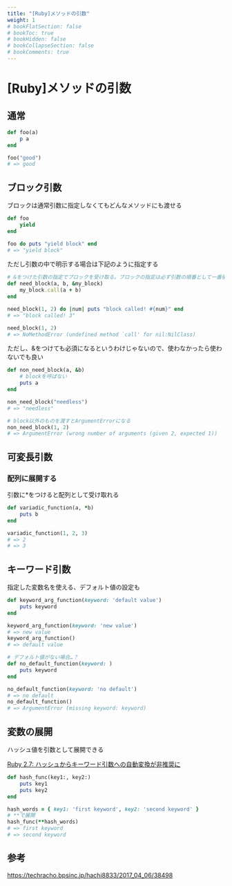 ```yaml
---
title: "[Ruby]メソッドの引数"
weight: 1
# bookFlatSection: false
# bookToc: true
# bookHidden: false
# bookCollapseSection: false
# bookComments: true
---
```


# [Ruby]メソッドの引数

## 通常
```Ruby
def foo(a)
    p a
end

foo("good")
# => good
```

## ブロック引数
ブロックは通常引数に指定しなくてもどんなメソッドにも渡せる
```Ruby
def foo
    yield
end

foo do puts "yield block" end
# => "yield block"
```

ただし引数の中で明示する場合は下記のように指定する
```Ruby
# &をつけた引数の指定でブロックを受け取る。ブロックの指定は必ず引数の順番として一番後ろにする
def need_block(a, b, &my_block)
    my_block.call(a + b)
end

need_block(1, 2) do |num| puts "block called! #{num}" end
# => "block called! 3"

need_block(1, 2)
# => NoMethodError (undefined method `call' for nil:NilClass)
```

ただし、&をつけても必須になるというわけじゃないので、使わなかったら使わないでも良い
```Ruby
def non_need_block(a, &b)
    # blockを呼ばない
    puts a
end

non_need_block("needless")
# => "needless"

# block以外のものを渡すとArgumentErrorになる
non_need_block(1, 2)
# => ArgumentError (wrong number of arguments (given 2, expected 1))
```

## 可変長引数

### 配列に展開する
引数に*をつけると配列として受け取れる
```Ruby
def variadic_function(a, *b) 
    puts b
end

variadic_function(1, 2, 3)
# => 2
# => 3
```

## キーワード引数
指定した変数名を使える、デフォルト値の設定も
```Ruby
def keyword_arg_function(keyword: 'default value')
    puts keyword
end

keyword_arg_function(keyword: 'new value')
# => new value
keyword_arg_function()
# => default value

# デフォルト値がない場合…？
def no_default_function(keyword: )
    puts keyword
end

no_default_function(keyword: 'no default')
# => no default
no_default_function()
# => ArgumentError (missing keyword: keyword)
```

## 変数の展開
ハッシュ値を引数として展開できる

[Ruby 2.7: ハッシュからキーワード引数への自動変換が非推奨に](https://techracho.bpsinc.jp/hachi8833/2019_10_31/82588)
```Ruby
def hash_func(key1:, key2:)
    puts key1
    puts key2
end

hash_words = { key1: 'first keyword', key2: 'second keyword' }
# **で展開
hash_func(**hash_words)
# => first keyword
# => second keyword
```

## 参考
https://techracho.bpsinc.jp/hachi8833/2017_04_06/38498
